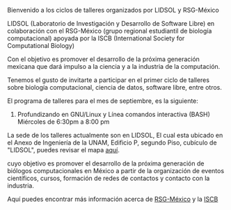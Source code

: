 Bienvenido a los ciclos de talleres organizados por LIDSOL y RSG-México

LIDSOL (Laboratorio de Investigación y Desarrollo de Software Libre) en colaboración con 
el RSG-México (grupo regional estudiantil de biología computacional) apoyada por la ISCB (International Society for Computational Biology)  

Con el objetivo es promover el desarrollo de la próxima generación mexicana que dará impulso a la ciencia y a la industria de la computación.   

Tenemos el gusto de invitarte a participar en el primer ciclo de talleres sobre biología computacional, ciencia de datos, software libre, entre otros.  

El programa de talleres para el mes de septiembre, es la siguiente:  

1.  Profundizando en GNU/Linux y Línea comandos interactiva (BASH)  
Miércoles de 6:30pm a 8:00 pm


La sede de los talleres actualmente son en LIDSOL, El cual esta ubicado en el Anexo de Ingeniería de la UNAM, Edificio P, segundo Piso, cubículo de "LIDSOL",
puedes revisar el mapa [aquí](https://www.google.com/maps/place/19%C2%B019%2740.1%22N+99%C2%B010%2756.3%22W/@19.3278,-99.1823,16z/data=!4m5!3m4!1s0x0:0x0!8m2!3d19.3278!4d-99.1823).



cuyo objetivo es promover el desarrollo de la próxima generación de biólogos computacionales en México a partir de
la organización de eventos científicos, cursos, formación de redes de contactos y contacto con la industria.

Aquí puedes encontrar más información acerca de [RSG-México](http://rsg-mexico.iscbsc.org/) y la [ISCB](http://rsg.iscbsc.org/)

